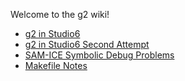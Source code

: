 Welcome to the g2 wiki!

* [g2 in Studio6](https://github.com/synthetos/g2/wiki/g2-in-Studio6)
* [g2 in Studio6 Second Attempt](https://github.com/synthetos/g2/wiki/g2-in-Studio6-Second-Attempt)
* [SAM-ICE Symbolic Debug Problems](https://github.com/synthetos/g2/wiki/SAM-ICE-Cannot-Debug)
* [Makefile Notes](https://github.com/synthetos/g2/wiki/Makefile-Notes)